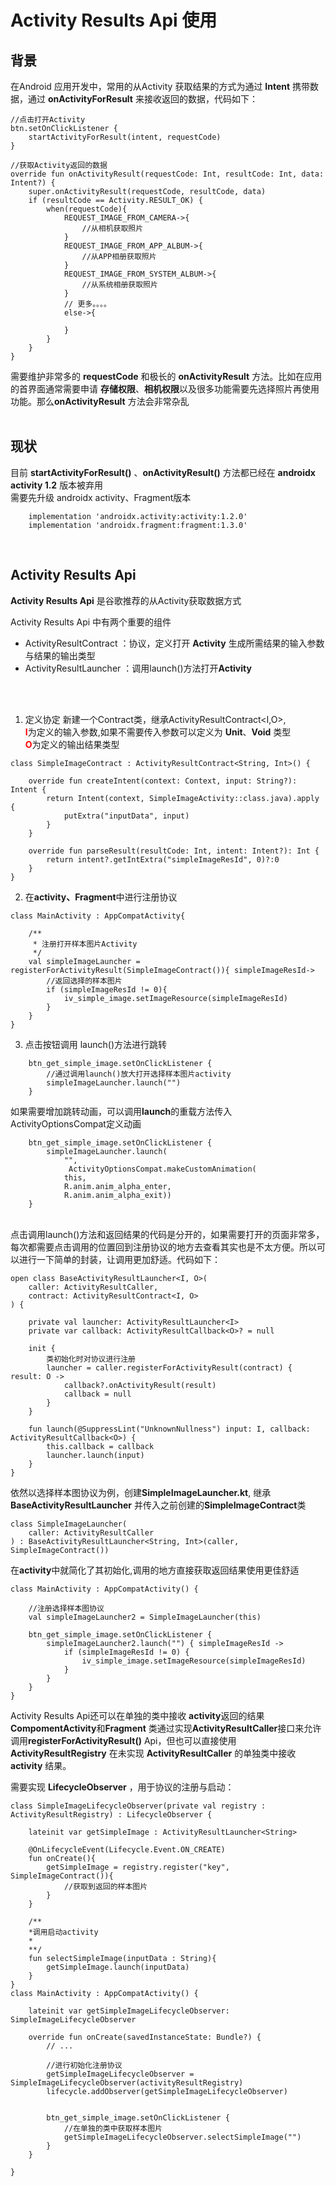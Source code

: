 # Activity Results Api 使用

## 背景
在Android 应用开发中，常用的从Activity 获取结果的方式为通过 **Intent** 携带数据，通过 **onActivityForResult** 来接收返回的数据，代码如下：
        
    //点击打开Activity 
    btn.setOnClickListener { 
        startActivityForResult(intent, requestCode)
    }

    //获取Activity返回的数据
    override fun onActivityResult(requestCode: Int, resultCode: Int, data: Intent?) {
        super.onActivityResult(requestCode, resultCode, data)
        if (resultCode == Activity.RESULT_OK) {
            when(requestCode){
                REQUEST_IMAGE_FROM_CAMERA->{
                    //从相机获取照片
                }
                REQUEST_IMAGE_FROM_APP_ALBUM->{
                    //从APP相册获取照片
                }
                REQUEST_IMAGE_FROM_SYSTEM_ALBUM->{
                    //从系统相册获取照片
                }
                // 更多。。。。
                else->{

                }
            }
        }
    }

需要维护非常多的 **requestCode** 和极长的 **onActivityResult** 方法。比如在应用的首界面通常需要申请
**存储权限**、**相机权限**以及很多功能需要先选择照片再使用功能。那么**onActivityResult** 方法会非常杂乱
<br>
<br>

## 现状
目前 **startActivityForResult()** 、**onActivityResult()** 方法都已经在 **androidx activity 1.2** 版本被弃用<br>
需要先升级 androidx activity、Fragment版本<br>
```
    implementation 'androidx.activity:activity:1.2.0'
    implementation 'androidx.fragment:fragment:1.3.0'
```
<br>

## Activity Results Api
**Activity Results Api** 是谷歌推荐的从Activity获取数据方式<br>


Activity Results Api 中有两个重要的组件<br>
- ActivityResultContract ：协议，定义打开 **Activity** 生成所需结果的输入参数与结果的输出类型
- ActivityResultLauncher ：调用launch()方法打开**Activity**
<br>
<br>

1. 定义协定
新建一个Contract类，继承ActivityResultContract<I,O>,<br>
 <font color=red>**I**</font>为定义的输入参数,如果不需要传入参数可以定义为 **Unit**、**Void** 类型<br>
 <font color=red>**O**</font>为定义的输出结果类型

```
class SimpleImageContract : ActivityResultContract<String, Int>() {

    override fun createIntent(context: Context, input: String?): Intent {
        return Intent(context, SimpleImageActivity::class.java).apply { 
            putExtra("inputData", input)
        }
    }

    override fun parseResult(resultCode: Int, intent: Intent?): Int {
        return intent?.getIntExtra("simpleImageResId", 0)?:0
    }
}
```

2. 在**activity、Fragment**中进行注册协议
```
class MainActivity : AppCompatActivity{

    /**
     * 注册打开样本图片Activity
     */
    val simpleImageLauncher = registerForActivityResult(SimpleImageContract()){ simpleImageResId->
        //返回选择的样本图片
        if (simpleImageResId != 0){
            iv_simple_image.setImageResource(simpleImageResId)
        }
    }
}
```
3. 点击按钮调用 launch()方法进行跳转
```
    btn_get_simple_image.setOnClickListener {
        //通过调用launch()放大打开选择样本图片activity
        simpleImageLauncher.launch("")
    }
```
如果需要增加跳转动画，可以调用**launch**的重载方法传入ActivityOptionsCompat定义动画
```
    btn_get_simple_image.setOnClickListener {
        simpleImageLauncher.launch(
            "", 
             ActivityOptionsCompat.makeCustomAnimation(
            this,
            R.anim.anim_alpha_enter,
            R.anim.anim_alpha_exit))
    }
```
<br>
点击调用launch()方法和返回结果的代码是分开的，如果需要打开的页面非常多，每次都需要点击调用的位置回到注册协议的地方去查看其实也是不太方便。所以可以进行一下简单的封装，让调用更加舒适。代码如下：

```
open class BaseActivityResultLauncher<I, O>(
    caller: ActivityResultCaller,
    contract: ActivityResultContract<I, O>
) {

    private val launcher: ActivityResultLauncher<I>
    private var callback: ActivityResultCallback<O>? = null

    init {
        类初始化时对协议进行注册
        launcher = caller.registerForActivityResult(contract) { result: O ->
            callback?.onActivityResult(result)
            callback = null
        }
    }

    fun launch(@SuppressLint("UnknownNullness") input: I, callback: ActivityResultCallback<O>) {
        this.callback = callback
        launcher.launch(input)
    }
}
```

依然以选择样本图协议为例，创建**SimpleImageLauncher.kt**, 继承**BaseActivityResultLauncher** 并传入之前创建的**SimpleImageContract**类
```
class SimpleImageLauncher(
    caller: ActivityResultCaller
) : BaseActivityResultLauncher<String, Int>(caller, SimpleImageContract())
```
在**activity**中就简化了其初始化,调用的地方直接获取返回结果使用更佳舒适
```
class MainActivity : AppCompatActivity() {

    //注册选择样本图协议
    val simpleImageLauncher2 = SimpleImageLauncher(this)

    btn_get_simple_image.setOnClickListener {
        simpleImageLauncher2.launch("") { simpleImageResId ->
            if (simpleImageResId != 0) {
                iv_simple_image.setImageResource(simpleImageResId)
            }
        }
    }
}
```
Activity Results Api还可以在单独的类中接收 **activity**返回的结果<br>
**CompomentActivity**和**Fragment** 类通过实现**ActivityResultCaller**接口来允许调用**registerForActivityResult()** Api，但也可以直接使用 **ActivityResultRegistry** 在未实现 **ActivityResultCaller** 的单独类中接收 **activity** 结果。 

需要实现 **LifecycleObserver** ，用于协议的注册与启动：
```
class SimpleImageLifecycleObserver(private val registry : ActivityResultRegistry) : LifecycleObserver {

    lateinit var getSimpleImage : ActivityResultLauncher<String>

    @OnLifecycleEvent(Lifecycle.Event.ON_CREATE)
    fun onCreate(){
        getSimpleImage = registry.register("key",  SimpleImageContract()){
            //获取到返回的样本图片
        }
    }

    /**
    *调用启动activity
    *
    **/
    fun selectSimpleImage(inputData : String){
        getSimpleImage.launch(inputData)
    }
}
class MainActivity : AppCompatActivity() {

    lateinit var getSimpleImageLifecycleObserver: SimpleImageLifecycleObserver

    override fun onCreate(savedInstanceState: Bundle?) {
        // ...

        //进行初始化注册协议
        getSimpleImageLifecycleObserver = SimpleImageLifecycleObserver(activityResultRegistry)
        lifecycle.addObserver(getSimpleImageLifecycleObserver)


        btn_get_simple_image.setOnClickListener {
            //在单独的类中获取样本图片
            getSimpleImageLifecycleObserver.selectSimpleImage("")
        }
    }

}
```







































